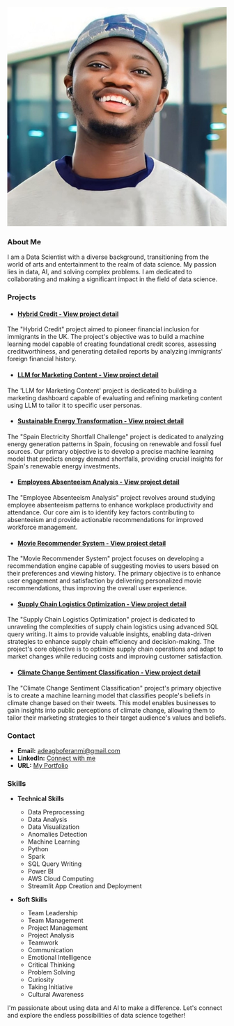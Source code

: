 ![image 1](images/profile_picture.jpg)

### About Me

I am a Data Scientist with a diverse background, transitioning from the world of arts and entertainment to the realm of data science. My passion lies in data, AI, and solving complex problems. I am dedicated to collaborating and making a significant impact in the field of data science.

### Projects

- #### [Hybrid Credit - View project detail](https://feranmiabiodun.github.io/feranmiabiodun/Hybrid-Credit)

The "Hybrid Credit" project aimed to pioneer financial inclusion for immigrants in the UK. The project's objective was to build a machine learning model capable of creating foundational credit scores, assessing creditworthiness, and generating detailed reports by analyzing immigrants' foreign financial history.

- #### [LLM for Marketing Content - View project detail](https://feranmiabiodun.github.io/LLM-for-Marketing-Campaign)

The 'LLM for Marketing Content' project is dedicated to building a marketing dashboard capable of evaluating and refining marketing content using LLM to tailor it to specific user personas.

- #### [Sustainable Energy Transformation - View project detail](https://feranmiabiodun.github.io/Energy-Transformation/)

The "Spain Electricity Shortfall Challenge" project is dedicated to analyzing energy generation patterns in Spain, focusing on renewable and fossil fuel sources. Our primary objective is to develop a precise machine learning model that predicts energy demand shortfalls, providing crucial insights for Spain's renewable energy investments.

- #### [Employees Absenteeism Analysis - View project detail](https://feranmiabiodun.github.io/Absenteeism-Analysis/)

The "Employee Absenteeism Analysis" project revolves around studying employee absenteeism patterns to enhance workplace productivity and attendance. Our core aim is to identify key factors contributing to absenteeism and provide actionable recommendations for improved workforce management.

- #### [Movie Recommender System - View project detail](https://feranmiabiodun.github.io/Movie-Recommender/)

The "Movie Recommender System" project focuses on developing a recommendation engine capable of suggesting movies to users based on their preferences and viewing history. The primary objective is to enhance user engagement and satisfaction by delivering personalized movie recommendations, thus improving the overall user experience.

- #### [Supply Chain Logistics Optimization - View project detail](https://feranmiabiodun.github.io/Logistics-Optimization/) 

The "Supply Chain Logistics Optimization" project is dedicated to unraveling the complexities of supply chain logistics using advanced SQL query writing. It aims to provide valuable insights, enabling data-driven strategies to enhance supply chain efficiency and decision-making. The project's core objective is to optimize supply chain operations and adapt to market changes while reducing costs and improving customer satisfaction.

- #### [Climate Change Sentiment Classification - View project detail](https://feranmiabiodun.github.io/Climate-Change/)

The "Climate Change Sentiment Classification" project's primary objective is to create a machine learning model that classifies people's beliefs in climate change based on their tweets. This model enables businesses to gain insights into public perceptions of climate change, allowing them to tailor their marketing strategies to their target audience's values and beliefs.

### Contact

- **Email:** [adeagboferanmi@gmail.com](mailto:adeagboferanmi@gmail.com)
- **LinkedIn:** [Connect with me](https://www.linkedin.com/in/abiodun-oluwaferanmi-adeagbo/)
- **URL:** [My Portfolio](https://feranmiabiodun.github.io)

### Skills
- **Technical Skills**
  - Data Preprocessing
  - Data Analysis
  - Data Visualization
  - Anomalies Detection
  - Machine Learning
  - Python
  - Spark
  - SQL Query Writing
  - Power BI
  - AWS Cloud Computing
  - Streamlit App Creation and Deployment
    
- **Soft Skills**
  - Team Leadership
  - Team Management
  - Project Management
  - Project Analysis
  - Teamwork
  - Communication
  - Emotional Intelligence
  - Critical Thinking
  - Problem Solving
  - Curiosity
  - Taking Initiative
  - Cultural Awareness

I'm passionate about using data and AI to make a difference. Let's connect and explore the endless possibilities of data science together!
